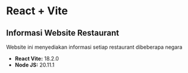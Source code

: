 # React + Vite

## Informasi Website Restaurant

Website ini menyediakan informasi setiap restaurant dibeberapa negara

- **React Vite:** 18.2.0
- **Node JS:** 20.11.1


